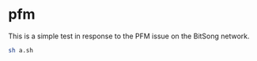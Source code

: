# pfm

This is a simple test in response to the PFM issue on the BitSong network.

```sh
sh a.sh
```